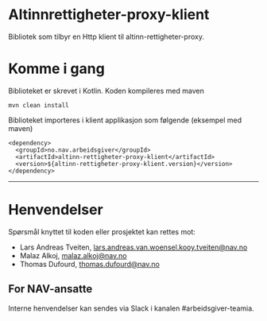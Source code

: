 Altinnrettigheter-proxy-klient
==============================

Bibliotek som tilbyr en Http klient til altinn-rettigheter-proxy.

# Komme i gang

Biblioteket er skrevet i Kotlin. Koden kompileres med maven

`mvn clean install`

Biblioteket importeres i klient applikasjon som følgende (eksempel med maven)
```
<dependency>
  <groupId>no.nav.arbeidsgiver</groupId>
  <artifactId>altinn-rettigheter-proxy-klient</artifactId>
  <version>${altinn-rettigheter-proxy-klient.version}</version>
</dependency>
```

---

# Henvendelser

Spørsmål knyttet til koden eller prosjektet kan rettes mot:

* Lars Andreas Tveiten, lars.andreas.van.woensel.kooy.tveiten@nav.no
* Malaz Alkoj, malaz.alkoj@nav.no
* Thomas Dufourd, thomas.dufourd@nav.no

## For NAV-ansatte

Interne henvendelser kan sendes via Slack i kanalen #arbeidsgiver-teamia.
